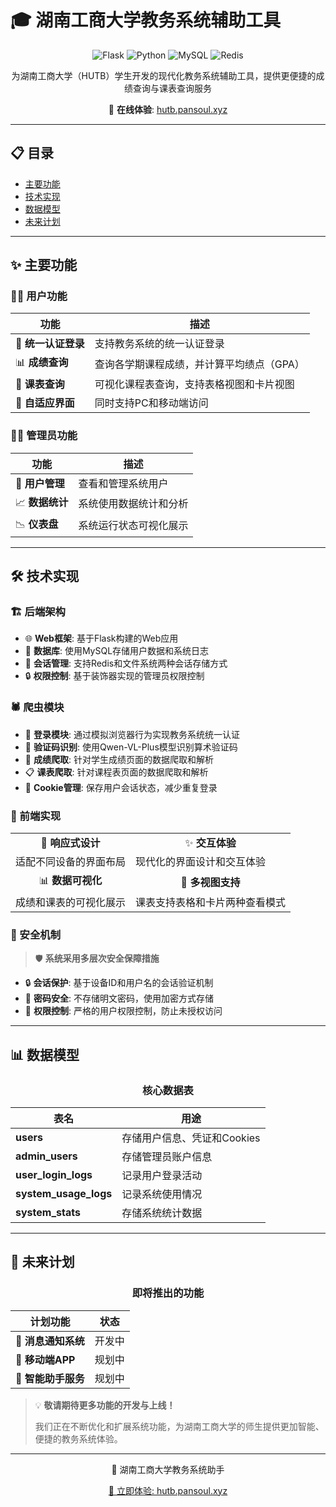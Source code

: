 # 🎓 湖南工商大学教务系统辅助工具

<div align="center">

![Flask](https://img.shields.io/badge/Flask-000000?style=for-the-badge&logo=flask&logoColor=white)
![Python](https://img.shields.io/badge/Python-3776AB?style=for-the-badge&logo=python&logoColor=white)
![MySQL](https://img.shields.io/badge/MySQL-4479A1?style=for-the-badge&logo=mysql&logoColor=white)
![Redis](https://img.shields.io/badge/Redis-DC382D?style=for-the-badge&logo=redis&logoColor=white)

</div>

<p align="center">为湖南工商大学（HUTB）学生开发的现代化教务系统辅助工具，提供更便捷的成绩查询与课表查询服务</p>

<div align="center">
  
📌 **在线体验**: [hutb.pansoul.xyz](http://hutb.pansoul.xyz)
  
</div>

---

## 📋 目录

- [主要功能](#-主要功能)
- [技术实现](#-技术实现)
- [数据模型](#-数据模型)
- [未来计划](#-未来计划)

---

## ✨ 主要功能

### 👨‍🎓 用户功能

| 功能 | 描述 |
| --- | --- |
| 🔐 **统一认证登录** | 支持教务系统的统一认证登录 |
| 📊 **成绩查询** | 查询各学期课程成绩，并计算平均绩点（GPA） |
| 📅 **课表查询** | 可视化课程表查询，支持表格视图和卡片视图 |
| 📱 **自适应界面** | 同时支持PC和移动端访问 |

### 👨‍💼 管理员功能

| 功能 | 描述 |
| --- | --- |
| 👥 **用户管理** | 查看和管理系统用户 |
| 📈 **数据统计** | 系统使用数据统计和分析 |
| 📉 **仪表盘** | 系统运行状态可视化展示 |

---

## 🛠 技术实现

### 🏗 后端架构

- 🌐 **Web框架**: 基于Flask构建的Web应用
- 💾 **数据库**: 使用MySQL存储用户数据和系统日志
- 🔄 **会话管理**: 支持Redis和文件系统两种会话存储方式
- 🔒 **权限控制**: 基于装饰器实现的管理员权限控制

### 🕷 爬虫模块

- 🔑 **登录模块**: 通过模拟浏览器行为实现教务系统统一认证
- 🧩 **验证码识别**: 使用Qwen-VL-Plus模型识别算术验证码
- 📝 **成绩爬取**: 针对学生成绩页面的数据爬取和解析
- 📋 **课表爬取**: 针对课程表页面的数据爬取和解析
- 🍪 **Cookie管理**: 保存用户会话状态，减少重复登录

### 🎨 前端实现

<div align="center">
<table>
  <tr>
    <td align="center">📱 <b>响应式设计</b></td>
    <td align="center">✨ <b>交互体验</b></td>
  </tr>
  <tr>
    <td>适配不同设备的界面布局</td>
    <td>现代化的界面设计和交互体验</td>
  </tr>
  <tr>
    <td align="center">📊 <b>数据可视化</b></td>
    <td align="center">🔄 <b>多视图支持</b></td>
  </tr>
  <tr>
    <td>成绩和课表的可视化展示</td>
    <td>课表支持表格和卡片两种查看模式</td>
  </tr>
</table>
</div>

### 🔐 安全机制

> 🛡️ **系统采用多层次安全保障措施**

- 🔒 **会话保护**: 基于设备ID和用户名的会话验证机制
- 🔑 **密码安全**: 不存储明文密码，使用加密方式存储
- 🚫 **权限控制**: 严格的用户权限控制，防止未授权访问

---

## 📊 数据模型

<div align="center">

### 核心数据表

| 表名 | 用途 |
|-----|------|
| **users** | 存储用户信息、凭证和Cookies |
| **admin_users** | 存储管理员账户信息 |
| **user_login_logs** | 记录用户登录活动 |
| **system_usage_logs** | 记录系统使用情况 |
| **system_stats** | 存储系统统计数据 |

</div>

---

## 🚀 未来计划

<div align="center">

### 即将推出的功能

| 计划功能 | 状态 |
|---------|------|
| 🔔 **消息通知系统** | 开发中 |
| 📱 **移动端APP** | 规划中 |
| 🤖 **智能助手服务** | 规划中 |

</div>

> 💡 **敬请期待更多功能的开发与上线！**
> 
> 我们正在不断优化和扩展系统功能，为湖南工商大学的师生提供更加智能、便捷的教务系统体验。

---

<div align="center">
<p>🏫 湖南工商大学教务系统助手</p>
<p>
  <a href="http://hutb.pansoul.xyz" target="_blank">📍 立即体验: hutb.pansoul.xyz</a>
</p>
</div> 